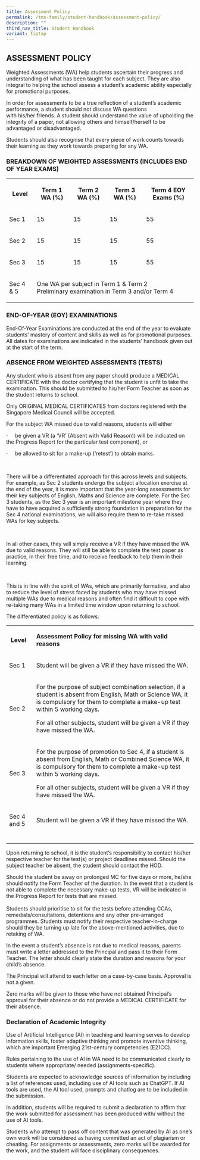 ```yaml
---
title: Assessment Policy
permalink: /tms-family/student-handbook/assessment-policy/
description: ""
third_nav_title: Student Handbook
variant: tiptap
---
```

<h2>ASSESSMENT POLICY</h2>
<p>Weighted Assessments (WA) help&nbsp;students ascertain their&nbsp;progress
and understanding&nbsp;of what has been taught for each subject. They are
also integral to helping the school assess a student’s academic ability
especially for promotional purposes.</p>
<p>In order for&nbsp;assessments to be a true reflection of a student’s academic
performance, a student should&nbsp;not discuss&nbsp;WA&nbsp;questions with&nbsp;his/her&nbsp;friends.
A student should understand the&nbsp;value of upholding the integrity&nbsp;of
a paper, not allowing others and&nbsp;himself/herself&nbsp;to be advantaged
or disadvantaged.</p>
<p>Students&nbsp;should also&nbsp;recognise&nbsp;that&nbsp;every piece of
work counts&nbsp;towards their learning&nbsp;as&nbsp;they work towards
preparing for any&nbsp;WA.</p>
<h3>BREAKDOWN OF WEIGHTED ASSESSMENTS&nbsp;(INCLUDES END OF YEAR EXAMS)</h3>
<table style="minWidth: 125px">
<colgroup>
<col>
<col>
<col>
<col>
<col>
</colgroup>
<tbody>
<tr>
<th rowspan="1" colspan="1">
<p><strong>Level</strong>
</p>
</th>
<th rowspan="1" colspan="1">
<p><strong>Term 1 WA (%)</strong>
</p>
</th>
<th rowspan="1" colspan="1">
<p><strong>Term 2 WA (%)</strong>
</p>
</th>
<th rowspan="1" colspan="1">
<p><strong>Term 3 WA (%)</strong>
</p>
</th>
<th rowspan="1" colspan="1">
<p><strong>Term 4 EOY Exams (%)</strong>
</p>
</th>
</tr>
<tr>
<td rowspan="1" colspan="1">
<p>Sec 1</p>
</td>
<td rowspan="1" colspan="1">
<p>15</p>
</td>
<td rowspan="1" colspan="1">
<p>15</p>
</td>
<td rowspan="1" colspan="1">
<p>15</p>
</td>
<td rowspan="1" colspan="1">
<p>55</p>
</td>
</tr>
<tr>
<td rowspan="1" colspan="1">
<p>Sec 2</p>
</td>
<td rowspan="1" colspan="1">
<p>15</p>
</td>
<td rowspan="1" colspan="1">
<p>15</p>
</td>
<td rowspan="1" colspan="1">
<p>15</p>
</td>
<td rowspan="1" colspan="1">
<p>55</p>
</td>
</tr>
<tr>
<td rowspan="1" colspan="1">
<p>Sec 3</p>
</td>
<td rowspan="1" colspan="1">
<p>15</p>
</td>
<td rowspan="1" colspan="1">
<p>15</p>
</td>
<td rowspan="1" colspan="1">
<p>15</p>
</td>
<td rowspan="1" colspan="1">
<p>55</p>
</td>
</tr>
<tr>
<td rowspan="1" colspan="1">
<p>Sec 4 &amp; 5</p>
</td>
<td rowspan="1" colspan="4">
<p>One WA per subject in Term 1 &amp; Term 2
<br>Preliminary examination in Term 3 and/or Term 4</p>
</td>
</tr>
</tbody>
</table>
<h3>END-OF-YEAR (EOY) EXAMINATIONS</h3>
<p>End-Of-Year&nbsp;Examinations are conducted at&nbsp;the end of the year
to evaluate students’ mastery of content and skills as well as for promotional
purposes. All dates for examinations are indicated in the students’ handbook
given out at the start of the term.</p>
<h3>ABSENCE FROM WEIGHTED ASSESSMENTS (TESTS)</h3>
<p>Any student who is absent from any paper should produce a MEDICAL CERTIFICATE
with the doctor certifying that the student is unfit to take the examination.
This should be submitted to his/her Form Teacher as soon as the student
returns to school.</p>
<p>Only ORIGINAL MEDICAL CERTIFICATES from doctors registered with the Singapore
Medical Council will be accepted.</p>
<p>For the subject WA missed due to valid reasons, students will either</p>
<p>·&nbsp;&nbsp;&nbsp;&nbsp; be given a VR (a ‘VR’ (Absent with Valid Reason))
will be indicated on the Progress Report for the particular test component),
or</p>
<p>·&nbsp;&nbsp;&nbsp;&nbsp; be allowed to sit for a make-up (‘retest’) to
obtain marks.</p>
<p>&nbsp;</p>
<p>There will be a differentiated approach for this across levels and subjects.
For example, as Sec 2 students undergo the subject allocation exercise
at the end of the year, it is more important that the year-long assessments
for their key subjects of English, Maths and Science are complete. For
the Sec 3 students, as the Sec 3 year is an important milestone year where
they have to have acquired a sufficiently strong foundation in preparation
for the Sec 4 national examinations, we will also require them to re-take
missed WAs for key subjects.</p>
<p>&nbsp;</p>
<p>In all other cases, they will simply receive a VR if they have missed
the WA due to valid reasons. They will still be able to complete the test
paper as practice, in their free time, and to receive feedback to help
them in their learning.</p>
<p>&nbsp;</p>
<p>This is in line with the spirit of WAs, which are primarily formative,
and also to reduce the level of stress faced by students who may have missed
multiple WAs due to medical reasons and often find it difficult to cope
with re-taking many WAs in a limited time window upon returning to school.</p>
<p></p>
<p>The differentiated policy is as follows:</p>
<table style="minWidth: 50px">
<colgroup>
<col>
<col>
</colgroup>
<tbody>
<tr>
<td rowspan="1" colspan="1">
<p><strong>&nbsp;Level</strong>
</p>
</td>
<td rowspan="1" colspan="1">
<p><strong>Assessment Policy for missing WA with valid reasons</strong>
</p>
</td>
</tr>
<tr>
<td rowspan="1" colspan="1">
<p>Sec 1</p>
</td>
<td rowspan="1" colspan="1">
<p>Student will be given a VR if they have missed the WA.</p>
</td>
</tr>
<tr>
<td rowspan="1" colspan="1">
<p>Sec 2</p>
</td>
<td rowspan="1" colspan="1">
<p>For the purpose of subject combination selection, if a student is absent
from English, Math or Science WA, it is compulsory for them to complete
a make-up test within 5 working days.&nbsp;&nbsp;</p>
<p>For all other subjects, student will be given a VR if they have missed
the WA.</p>
</td>
</tr>
<tr>
<td rowspan="1" colspan="1">
<p>Sec 3</p>
</td>
<td rowspan="1" colspan="1">
<p>For the purpose of promotion to Sec 4, if a student is absent from English,
Math or Combined Science WA, it is compulsory for them to complete a make-up
test within 5 working days.&nbsp;&nbsp;</p>
<p>For all other subjects, student will be given a VR if they have missed
the WA.</p>
</td>
</tr>
<tr>
<td rowspan="1" colspan="1">
<p>Sec 4 and 5</p>
</td>
<td rowspan="1" colspan="1">
<p>Student will be given a VR if they have missed the WA.</p>
</td>
</tr>
<tr>
<td rowspan="1" colspan="1">
<p></p>
</td>
<td rowspan="1" colspan="1">
<p></p>
</td>
</tr>
</tbody>
</table>
<p></p>
<p>Upon returning to school, it is the student’s responsibility to contact
his/her respective teacher for the test(s) or project deadlines missed.
Should the subject teacher be absent, the student should contact the HOD.</p>
<p></p>
<p>Should the student be away on prolonged MC for five days or more, he/she
should notify the Form Teacher of the duration. In the event that a student
is not able to complete the necessary make-up tests, VR will be indicated
in the Progress Report for tests that are missed.
<br>
<br>Students should prioritise to sit for the tests before attending CCAs,
remedials/consultations, detentions and any other pre-arranged programmes.
Students must notify their respective teacher-in-charge should they be
turning up late for the above-mentioned activities, due to retaking of
WA.</p>
<p></p>
<p>In&nbsp;the event&nbsp;a&nbsp;student’s absence is not due to medical
reasons, parents must write a letter addressed to the Principal and pass
it to their Form Teacher. The letter should clearly state the duration
and reasons for your child’s absence.</p>
<p></p>
<p>The Principal will attend to each letter on a case-by-case&nbsp;basis.&nbsp;Approval
is not a&nbsp;given.</p>
<p></p>
<p>Zero&nbsp;marks will be given to those who have not obtained Principal’s
approval for their&nbsp;absence&nbsp;or do not provide a MEDICAL CERTIFICATE
for their absence.</p>
<p></p>
<h3><strong>Declaration of Academic Integrity</strong></h3>
<p>Use of Artificial Intelligence (AI) in teaching and learning serves to
develop information skills, foster adaptive thinking and promote inventive
thinking, which are important Emerging 21st-century competencies (E21CC).</p>
<p>Rules pertaining to the use of AI in WA need to be communicated clearly
to students where appropriate/ needed (assignments-specific).</p>
<p>Students are expected to acknowledge sources of information by including
a list of references used, including use of AI tools such as ChatGPT. If
AI tools are used, the AI tool used, prompts and chatlog are to be included
in the submission.</p>
<p>In addition, students will be required to submit a declaration to affirm
that the work submitted for assessment has been produced with/ without
the use of AI tools.</p>
<p>Students who attempt to pass off content that was generated by AI as one’s
own work will be considered as having committed an act of plagiarism or
cheating. For assignments or assessments, zero marks will be awarded for
the work, and the student will face disciplinary consequences.</p>
<p></p>